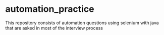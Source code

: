 # automation_practice
This repository consists of automation questions using selenium with java that are asked in most of the interview process
